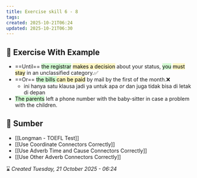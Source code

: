 ```yaml
---
title: Exercise skill 6 - 8
tags:
created: 2025-10-21T06:24
updated: 2025-10-21T06:30
---
```

## 💪 Exercise With Example
- ==Until== <mark style="background: #BBFABBA6;">the registrar</mark> <mark style="background: #FFF3A3A6;">makes a decision</mark> about your status, <mark style="background: #BBFABBA6;">you</mark> <mark style="background: #FFF3A3A6;">must stay</mark> in an unclassified category.✅
- ==Or== <mark style="background: #BBFABBA6;">the bills </mark><mark style="background: #FFF3A3A6;">can be paid</mark> by mail by the first of the month.❌
	- ini hanya satu klausa jadi ya untuk apa *or* dan juga tidak bisa di letak di depan
- <mark style="background: #BBFABBA6;">The parents</mark> left a phone number with the baby-sitter in case a problem with the children.

## 🔗 Sumber
- [[Longman - TOEFL Test]]
- [[Use Coordinate Connectors Correctly]]
- [[Use Adverb Time and Cause Connectors Correctly]]
- [[Use Other Adverb Connectors Correctly]]

⌛ *Created Tuesday, 21 October 2025 - 06:24*